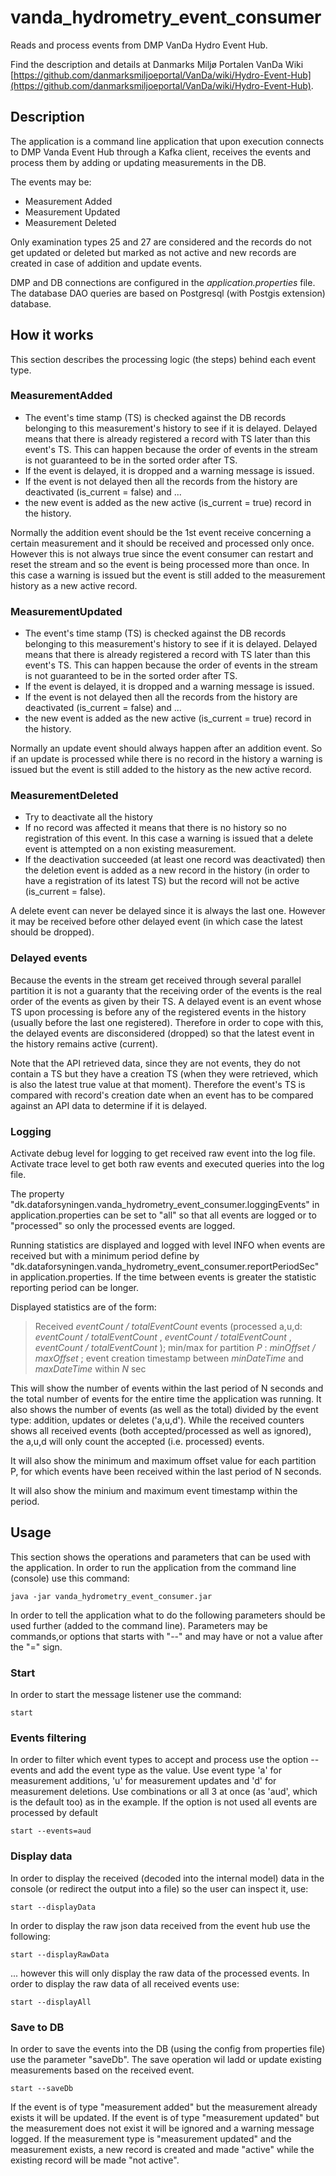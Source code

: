 # vanda_hydrometry_event_consumer

Reads and process events from DMP VanDa Hydro Event Hub.

Find the description and details at Danmarks Miljø Portalen VanDa Wiki [https://github.com/danmarksmiljoeportal/VanDa/wiki/Hydro-Event-Hub](https://github.com/danmarksmiljoeportal/VanDa/wiki/Hydro-Event-Hub).


## Description

The application is a command line application that upon execution connects to DMP Vanda Event Hub through a Kafka client, receives the events and process them by adding or updating measurements in the DB.

The events may be:
* Measurement Added
* Measurement Updated
* Measurement Deleted

Only examination types 25 and 27 are considered and the records do not get updated or deleted but marked as not active and new records are created in case of addition and update events.

DMP and DB connections are configured in the _application.properties_ file. The database DAO queries are based on Postgresql (with Postgis extension) database.

## How it works

This section describes the processing logic (the steps) behind each event type.

### MeasurementAdded

* The event's time stamp (TS) is checked against the DB records belonging to this measurement's history to see if it is delayed. Delayed means that there is already registered a record with TS later than this event's TS. This can happen because the order of events in the stream is not guaranteed to be in the sorted order after TS.
* If the event is delayed, it is dropped and a warning message is issued.
* If the event is not delayed then all the records from the history are deactivated (is_current = false) and ...
* the new event is added as the new active (is_current = true) record in the history.

Normally the addition event should be the 1st event receive concerning a certain measurement and it should be received and processed only once. However this is not always true since the event consumer can restart and reset the stream and so the event is being processed more than once. In this case a warning is issued but the event is still added to the measurement history as a new active record. 

### MeasurementUpdated

* The event's time stamp (TS) is checked against the DB records belonging to this measurement's history to see if it is delayed. Delayed means that there is already registered a record with TS later than this event's TS. This can happen because the order of events in the stream is not guaranteed to be in the sorted order after TS.
* If the event is delayed, it is dropped and a warning message is issued.
* If the event is not delayed then all the records from the history are deactivated (is_current = false) and ...
* the new event is added as the new active (is_current = true) record in the history.

Normally an update event should always happen after an addition event. So if an update is processed while there is no record in the history a warning is issued but the event is still added to the history as the new active record.

### MeasurementDeleted

* Try to deactivate all the history
* If no record was affected it means that there is no history so no registration of this event. In this case a warning is issued that a delete event is attempted on a non existing measurement.
* If the deactivation succeeded (at least one record was deactivated) then the deletion event is added as a new record in the history (in order to have a registration of its latest TS) but the record will not be active (is_current = false).

A delete event can never be delayed since it is always the last one. However it may be received before other delayed event (in which case the latest should be dropped).

### Delayed events

Because the events in the stream get received through several parallel partition it is not a guaranty that the receiving order of the events is the real order of the events as given by their TS. A delayed event is an event whose TS upon processing is before any of the registered events in the history (usually before the last one registered). Therefore in order to cope with this, the delayed events are disconsidered (dropped) so that the latest event in the history remains active (current).

Note that the API retrieved data, since they are not events, they do not contain a TS but they have a creation TS (when they were retrieved, which is also the latest true value at that moment). Therefore the event's TS is compared with record's creation date when an event has to be compared against an API data to determine if it is delayed.

### Logging

Activate debug level for logging to get received raw event into the log file. Activate trace level to get both raw events and executed queries into the log file.

The property "dk.dataforsyningen.vanda_hydrometry_event_consumer.loggingEvents" in application.properties can be set to "all" so that all events are logged or to "processed" so only the processed events are logged.

Running statistics are displayed and logged with level INFO when events are received but with a minimum period define by "dk.dataforsyningen.vanda_hydrometry_event_consumer.reportPeriodSec" in application.properties. 
If the time between events is greater the statistic reporting period can be longer.

Displayed statistics are of the form:

> Received  _eventCount / totalEventCount_  events (processed a,u,d:  _eventCount / totalEventCount_ , _eventCount / totalEventCount_ , _eventCount / totalEventCount_ ); min/max for partition  _P_ :  _minOffset / maxOffset_ ; event creation timestamp between  _minDateTime_  and  _maxDateTime_  within  _N_  sec

This will show the number of events within the last period of N seconds and the total number of events for the entire time the application was running. It also shows the number of events (as well as the total) divided by the event type: addition, updates or deletes ('a,u,d'). While the received counters shows all received events (both accepted/processed as well as ignored), the a,u,d will only count the accepted (i.e. processed) events.

It will also show the minimum and maximum offset value for each partition P, for which events have been received within the last period of N seconds.

It will also show the minium and maximum event timestamp within the period.

## Usage

This section shows the operations and parameters that can be used with the application. In order to run the application from the command line (console) use this command:

	java -jar vanda_hydrometry_event_consumer.jar

In order to tell the application what to do the following parameters should be used further (added to the command line). Parameters may be commands,or options that starts with "--" and may have or not a value after the "=" sign.

### Start

In order to start the message listener use the command:

	start
	
### Events filtering

In order to filter which event types to accept and process use the option --events and add the event type as the value. Use event type 'a' for measurement additions, 'u' for measurement updates and 'd' for measurement deletions. Use combinations or all 3 at once (as 'aud', which is the default too) as in the example. If the option is not used all events are processed by default

	start --events=aud
	
### Display data

In order to display the received (decoded into the internal model) data in the console (or redirect the output into a file) so the user can inspect it, use:

	start --displayData	
	
In order to display the raw json data received from the event hub use the following:

	start --displayRawData	
	
... however this will only display the raw data of the processed events. In order to display the raw data of all received events use:

	start --displayAll	
	
### Save to DB

In order to save the events into the DB (using the config from properties file) use the parameter "saveDb". The save operation wil ladd or update existing measurements based on the received event.

	start --saveDb
	
If the event is of type "measurement added" but the measurement already exists it will be updated. If the event is of type "measurement updated" but the measurement does not exist it will be ignored and a warning message logged. If the measurement type is "measurement updated" and the measurement exists, a new record is created and made "active" while the existing record will be made "not active".
